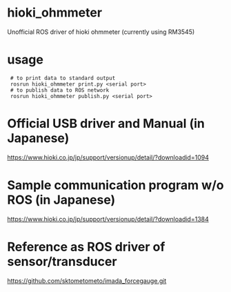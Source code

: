 # hioki_ohmmeter
Unofficial ROS driver of hioki ohmmeter (currently using RM3545)

# usage
```
 # to print data to standard output
 rosrun hioki_ohmmeter print.py <serial port>
 # to publish data to ROS network
 rosrun hioki_ohmmeter publish.py <serial port>
```

# Official USB driver and Manual (in Japanese)
https://www.hioki.co.jp/jp/support/versionup/detail/?downloadid=1094

# Sample communication program w/o ROS (in Japanese)
https://www.hioki.co.jp/jp/support/versionup/detail/?downloadid=1384

# Reference as ROS driver of sensor/transducer
https://github.com/sktometometo/imada_forcegauge.git